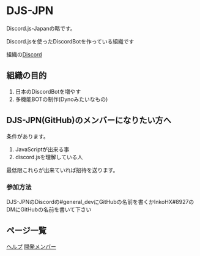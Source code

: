 # DJS-JPN
Discord.js-Japanの略です。

Discord.jsを使ったDiscordBotを作っている組織です

組織の[Discord](https://discord.gg/DbTpjXV)
## 組織の目的
1. 日本のDiscordBotを増やす
1. 多機能BOTの制作(Dynoみたいなもの)

## DJS-JPN(GitHub)のメンバーになりたい方へ
条件があります。
1. JavaScriptが出来る事
1. discord.jsを理解している人

最低限これらが出来ていれば招待を送ります。
### 参加方法
DJS-JPNのDiscordの#general_devにGitHubの名前を書くかInkoHX#8927のDMにGitHubの名前を書いて下さい
## ページ一覧
[ヘルプ](https://djs-jpn.ga/help.html)
[開発メンバー](https://djs-jpn.ga/member.html)
